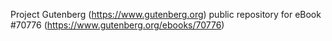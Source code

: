 Project Gutenberg (https://www.gutenberg.org) public repository for
eBook #70776 (https://www.gutenberg.org/ebooks/70776)
